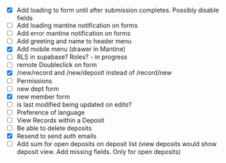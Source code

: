-   [x] Add loading to form until after submission completes. Possibly disable fields
-   [ ] Add loading mantine notification on forms
-   [ ] Add error mantine notification on forms
-   [ ] Add greeting and name to header menu
-   [x] Add mobile menu (drawer in Mantine)
-   [ ] RLS in supabase? Roles? - in progress
-   [ ] remote Doubleclick on form
-   [x] /new/record and /new/deposit instead of /record/new
-   [ ] Permissions
-   [ ] new dept form
-   [x] new member form
-   [ ] is last modified being updated on edits?
-   [ ] Preference of language
-   [ ] View Records within a Deposit
-   [ ] Be able to delete deposits
-   [x] Resend to send auth emails
-   [ ] Add sum for open deposits on deposit list (view deposits would show deposit view. Add missing fields. Only for open deposits)
